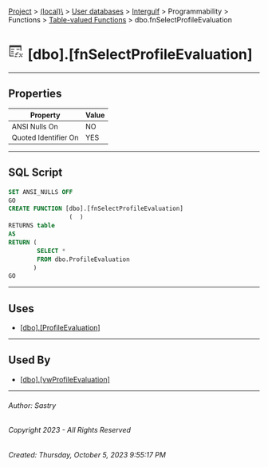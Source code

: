 #### 

[Project](../../../../../../index.md) > [(local)\\](../../../../../index.md) > [User databases](../../../../index.md) > [Intergulf](../../../index.md) > Programmability > Functions > [Table-valued Functions](Table-valued_Functions.md) > dbo.fnSelectProfileEvaluation

# ![Table-valued Functions](../../../../../../Images/Function_Table32.png) [dbo].[fnSelectProfileEvaluation]

---

## <a name="#properties"></a>Properties

| Property | Value |
|---|---|
| ANSI Nulls On | NO |
| Quoted Identifier On | YES |


---

## <a name="#sqlscript"></a>SQL Script

```sql
SET ANSI_NULLS OFF
GO
CREATE FUNCTION [dbo].[fnSelectProfileEvaluation]
                 (  )
RETURNS table
AS
RETURN (
        SELECT *
        FROM dbo.ProfileEvaluation
       )
GO

```


---

## <a name="#uses"></a>Uses

* [[dbo].[ProfileEvaluation]](../../../Tables/dbo_ProfileEvaluation.md)


---

## <a name="#usedby"></a>Used By

* [[dbo].[vwProfileEvaluation]](../../../Views/dbo_vwProfileEvaluation.md)


---

###### Author:  Sastry

###### Copyright 2023 - All Rights Reserved

###### Created: Thursday, October 5, 2023 9:55:17 PM

